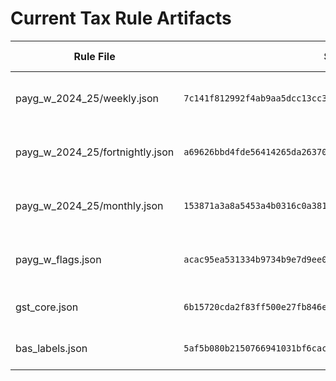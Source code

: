 # Current Tax Rule Artifacts

| Rule File | SHA-256 | Effective | Last Reviewed |
| --- | --- | --- | --- |
| payg_w_2024_25/weekly.json | `7c141f812992f4ab9aa5dcc13cc3270dd93677ec98ac70c5130bd451d36681b1` | 2024-07-01 – 2025-06-30 | 2024-07-01 |
| payg_w_2024_25/fortnightly.json | `a69626bbd4fde56414265da26370ded1cfcd990b4a4c072e2dece665c2335cc4` | 2024-07-01 – 2025-06-30 | 2024-07-01 |
| payg_w_2024_25/monthly.json | `153871a3a8a5453a4b0316c0a38106025f39becf8e947109052573cc4a6d4901` | 2024-07-01 – 2025-06-30 | 2024-07-01 |
| payg_w_flags.json | `acac95ea531334b9734b9e7d9ee09b7ae7c3eb3c959802b27152f5f067e55d98` | 2024-07-01 – 2025-06-30 | 2024-07-01 |
| gst_core.json | `6b15720cda2f83ff500e27fb846ef9cb7de14668d3814b07c79f1b3f68ad1903` | 2000-07-01 – present | 2024-07-01 |
| bas_labels.json | `5af5b080b2150766941031bf6cacab01c514cb779d1136a7ec8a783ea831b6bf` | 2024-07-01 – present | 2024-07-01 |
